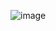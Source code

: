 
![image](https://user-images.githubusercontent.com/99666114/235323207-400678f5-06ed-4134-9829-44d6f04ca55c.png)
